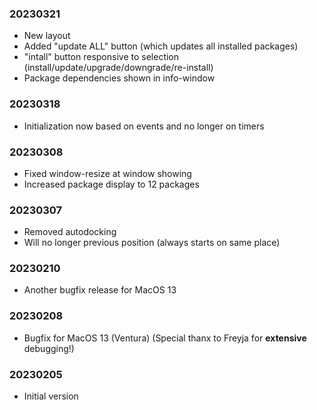 ### 20230321

  * New layout
  * Added "update ALL" button (which updates all installed packages)
  * "intall" button responsive to selection (install/update/upgrade/downgrade/re-install)
  * Package dependencies shown in info-window

### 20230318

  * Initialization now based on events and no longer on timers

### 20230308

  * Fixed window-resize at window showing
  * Increased package display to 12 packages

### 20230307

  * Removed autodocking
  * Will no longer previous position (always starts on same place)

### 20230210

  * Another bugfix release for MacOS 13

### 20230208

  * Bugfix for MacOS 13 (Ventura) (Special thanx to Freyja for **extensive** debugging!)

### 20230205

  * Initial version
